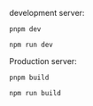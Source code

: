 

development server:
```shell
pnpm dev

npm run dev
```

Production server:
```shell
pnpm build

npm run build
```

